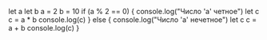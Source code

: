 let a
let b
a = 2
b = 10
if (a % 2 == 0) {
	console.log("Число 'а' четное")
	let c
	c =	a * b
	console.log(c)
} else {
	console.log("Число 'а' нечетное")
	let c
	c = a + b
	console.log(c)
}

